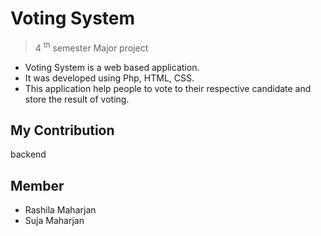 # Voting System
> 4 <sup>th</sup> semester Major project
- Voting System is a web based application.
- It was developed using Php, HTML, CSS.
- This application help people to vote to their respective candidate and store the result of voting.
## My Contribution
backend
## Member
- Rashila Maharjan
- Suja Maharjan
  
  
